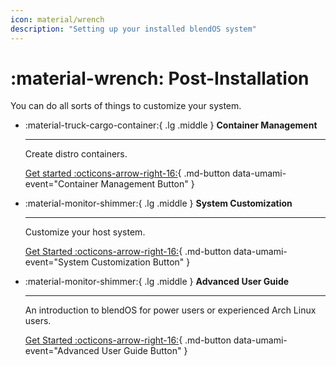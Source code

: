 ```yaml
---
icon: material/wrench
description: "Setting up your installed blendOS system"
---
```


# :material-wrench: Post-Installation

You can do all sorts of things to customize your system.

<div class="grid cards" markdown> 

-   :material-truck-cargo-container:{ .lg .middle } __Container Management__

    ---

    Create distro containers.

    [Get started :octicons-arrow-right-16:](container-guide.md){ .md-button data-umami-event="Container Management Button" }

-   :material-monitor-shimmer:{ .lg .middle } __System Customization__
    
    ---

    Customize your host system.

    [Get Started :octicons-arrow-right-16:](system-customization.md){ .md-button data-umami-event="System Customization Button" }

-   :material-monitor-shimmer:{ .lg .middle } __Advanced User Guide__
    
    ---

    An introduction to blendOS for power users or experienced Arch Linux users.

    [Get Started :octicons-arrow-right-16:](advanced-user-guide.md){ .md-button data-umami-event="Advanced User Guide Button" }
</div>
